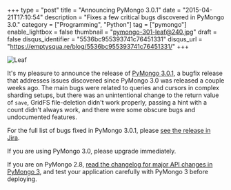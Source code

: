 +++
type = "post"
title = "Announcing PyMongo 3.0.1"
date = "2015-04-21T17:10:54"
description = "Fixes a few critical bugs discovered in PyMongo 3.0."
category = ["Programming", "Python"]
tag = ["pymongo"]
enable_lightbox = false
thumbnail = "pymongo-301-leaf@240.jpg"
draft = false
disqus_identifier = "5536bc955393741c76451331"
disqus_url = "https://emptysqua.re/blog/5536bc955393741c76451331/"
+++

<p><img style="display:block; margin-left:auto; margin-right:auto;" src="pymongo-301-leaf.jpg" alt="Leaf" title="Leaf" /></p>
<p>It's my pleasure to announce the release of <a href="https://pypi.python.org/pypi/pymongo/">PyMongo 3.0.1</a>, a bugfix release that addresses issues discovered since PyMongo 3.0 was released a couple weeks ago. The main bugs were related to queries and cursors in complex sharding setups, but there was an unintentional change to the return value of <code>save</code>, GridFS file-deletion didn't work properly, passing a hint with a count didn't always work, and there were some obscure bugs and undocumented features.</p>
<p>For the full list of bugs fixed in PyMongo 3.0.1, please <a href="https://jira.mongodb.org/browse/PYTHON/fixforversion/15322">see the release in Jira</a>.</p>
<p>If you are using PyMongo 3.0, please upgrade immediately.</p>
<p>If you are on PyMongo 2.8, <a href="http://api.mongodb.org/python/current/changelog.html">read the changelog for major API changes in PyMongo 3</a>, and test your application carefully with PyMongo 3 before deploying.</p>
